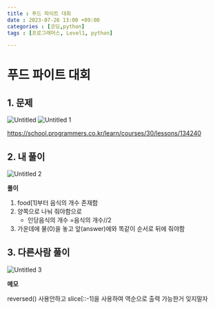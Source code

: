 ```yaml
---
title : 푸드 파이트 대회 
date : 2023-07-26 13:00 +09:00
categories : [코딩,python]
tags : [프로그래머스, Level1, python]

---
```

# 푸드 파이트 대회

## 1. 문제

![Untitled](https://github.com/mini0-0/mini0-0.github.io/assets/63296983/1204e6d0-9e29-4091-a64e-f7d6b70aa702)
![Untitled 1](https://github.com/mini0-0/mini0-0.github.io/assets/63296983/f37ddc72-93e0-412f-87be-ff8bd820846e)

<https://school.programmers.co.kr/learn/courses/30/lessons/134240>

## 2. 내 풀이

![Untitled 2](https://github.com/mini0-0/mini0-0.github.io/assets/63296983/97ecf935-1ab8-40a4-818b-f691742d9e4f)

**풀이**

1. food[1]부터 음식의 개수 존재함
2. 양쪽으로 나눠 줘야함으로 
    - 인당음식의 개수 =음식의 개수//2
3. 가운데에 물(0)을 놓고 앞(answer)에와 똑같이 순서로 뒤에 줘야함 

## 3. 다른사람 풀이

![Untitled 3](https://github.com/mini0-0/mini0-0.github.io/assets/63296983/ce235c8a-0da8-41e1-a589-8ee9dda482b5)


**메모**

reversed() 사용안하고 slice[::-1]을 사용하여 역순으로 출력 가능한거 잊지말자

